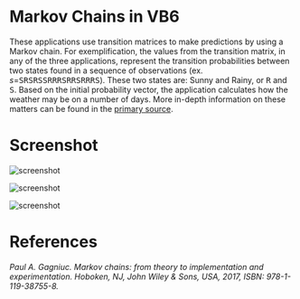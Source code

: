 # Markov Chains in VB6

These applications use transition matrices to make predictions by using a Markov chain. For exemplification, the values from the transition matrix, in any of the three applications, represent the transition probabilities between two states found in a sequence of observations (ex. <i>s</i>=<kbd>SRSRSSRRRSRRSRRRS</kbd>). These two states are: Sunny and Rainy, or <kbd>R</kbd> and <kbd>S</kbd>. Based on the initial probability vector, the application calculates how the weather may be on a number of days. More in-depth information on these matters can be found in the <a href="https://www.wiley.com/en-us/Markov+Chains%3A+From+Theory+to+Implementation+and+Experimentation-p-9781119387589">primary source</a>.

# Screenshot

![screenshot](https://github.com/Gagniuc/Markov-Chains-VB6/blob/main/img/Markov%20Chains%20VB6%20(1).PNG)

![screenshot](https://github.com/Gagniuc/Markov-Chains-VB6/blob/main/img/Markov%20Chains%20VB6%20(2).PNG)

![screenshot](https://github.com/Gagniuc/Markov-Chains-VB6/blob/main/img/Markov%20Chains%20VB6%20(3).PNG)

# References

<i>Paul A. Gagniuc. Markov chains: from theory to implementation and experimentation. Hoboken, NJ,  John Wiley & Sons, USA, 2017, ISBN: 978-1-119-38755-8.</i>
